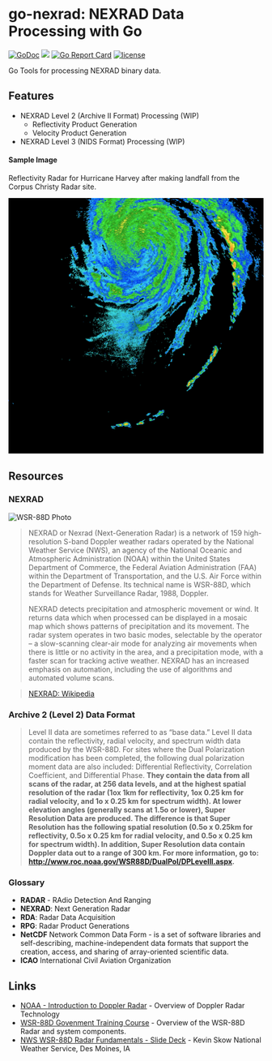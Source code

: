 # go-nexrad: NEXRAD Data Processing with Go

[![GoDoc](http://img.shields.io/badge/go-documentation-blue.svg?style=flat-square)](http://godoc.org/github.com/bwiggs/go-nexrad)
![](https://img.shields.io/badge/status-alpha-red.svg?style=flat-square)
[![Go Report Card](https://goreportcard.com/badge/github.com/bwiggs/go-nexrad?style=flat-square)](https://goreportcard.com/report/github.com/bwiggs/go-nexrad)
[![license](https://img.shields.io/github/license/bwiggs/go-nexrad.svg?style=flat-square)](https://raw.githubusercontent.com/bwiggs/go-nexrad/master/LICENSE)

Go Tools for processing NEXRAD binary data. 

## Features

- NEXRAD Level 2 (Archive II Format) Processing (WIP)
	- Reflectivity Product Generation
	- Velocity Product Generation
- NEXRAD Level 3 (NIDS Format) Processing (WIP)

#### Sample Image

Reflectivity Radar for Hurricane Harvey after making landfall from the Corpus Christy Radar site.

![Hurricane Harvey after landfall](ref.png)


## Resources

### NEXRAD

![WSR-88D Photo](http://training.weather.gov/wdtd/courses/rac/intro/graphics/radar.jpg)

> NEXRAD or Nexrad (Next-Generation Radar) is a network of 159 high-resolution S-band Doppler weather radars operated by the National Weather Service (NWS), an agency of the National Oceanic and Atmospheric Administration (NOAA) within the United States Department of Commerce, the Federal Aviation Administration (FAA) within the Department of Transportation, and the U.S. Air Force within the Department of Defense. Its technical name is WSR-88D, which stands for Weather Surveillance Radar, 1988, Doppler.
> 
> NEXRAD detects precipitation and atmospheric movement or wind. It returns data which when processed can be displayed in a mosaic map which shows patterns of precipitation and its movement. The radar system operates in two basic modes, selectable by the operator – a slow-scanning clear-air mode for analyzing air movements when there is little or no activity in the area, and a precipitation mode, with a faster scan for tracking active weather. NEXRAD has an increased emphasis on automation, including the use of algorithms and automated volume scans.

> [NEXRAD: Wikipedia](https://en.wikipedia.org/wiki/NEXRAD)

### Archive 2 (Level 2) Data Format

> Level II data are sometimes referred to as “base data.” Level II data contain the reflectivity, radial velocity, and spectrum width data produced by the WSR-88D. For sites where the Dual Polarization modification has been completed, the following dual polarization moment data are also included: Differential Reflectivity, Correlation Coefficient, and Differential Phase. **They contain the data from all scans of the radar, at 256 data levels, and at the highest spatial resolution of the radar (1ox 1km for reflectivity, 1ox 0.25 km for radial velocity, and 1o x 0.25 km for spectrum width). At lower elevation angles (generally scans at 1.5o or lower), Super Resolution Data are produced. The difference is that Super Resolution has the following spatial resolution (0.5o x 0.25km for reflectivity, 0.5o x 0.25 km for radial velocity, and 0.5o x 0.25 km for spectrum width). In addition, Super Resolution data contain Doppler data out to a range of 300 km. For more information, go to: http://www.roc.noaa.gov/WSR88D/DualPol/DPLevelII.aspx.**

### Glossary

- **RADAR** - RAdio Detection And Ranging
- **NEXRAD**: Next Generation Radar
- **RDA**: Radar Data Acquisition
- **RPG**: Radar Product Generations
- **NetCDF** Network Common Data Form - is a set of software libraries and self-describing, machine-independent data formats that support the creation, access, and sharing of array-oriented scientific data.
- **ICAO** International Civil Aviation Organization

## Links

- [NOAA - Introduction to Doppler Radar](http://www.srh.noaa.gov/jetstream/doppler/doppler_intro.html) - Overview of Doppler Radar Technology
- [WSR-88D Govenment Training Course](http://training.weather.gov/wdtd/courses/rac/intro/rda/index.html) - Overview of the WSR-88D Radar and system components.
- [NWS WSR-88D Radar Fundamentals - Slide Deck](https://www.meteor.iastate.edu/classes/mt432/lectures/ISURadarTalk_NWS_2013.pdf) - Kevin Skow National Weather Service, Des Moines, IA